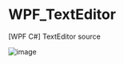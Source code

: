 # WPF_TextEditor
[WPF C#] TextEditor source

![image](https://user-images.githubusercontent.com/116380334/217836097-80feb7a6-f483-4a17-a5e9-d522057f8528.png)
